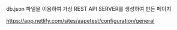 db.json 파일을 이용하여 가상 REST API SERVER를 생성하여 만든 페이지

https://app.netlify.com/sites/aapetest/configuration/general
